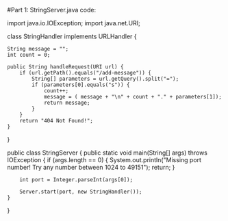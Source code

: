 #Part 1:
StringServer.java code:

import java.io.IOException;
import java.net.URI;

class StringHandler implements URLHandler {

    String message = "";
    int count = 0;
    
    public String handleRequest(URI url) {
        if (url.getPath().equals("/add-message")) {
            String[] parameters = url.getQuery().split("=");
            if (parameters[0].equals("s")) {
                count++;
                message = ( message + "\n" + count + "." + parameters[1]);
                return message;
            }
        }
        return "404 Not Found!";
    }
}

public class StringServer {
    public static void main(String[] args) throws IOException {
        if (args.length == 0) {
            System.out.println("Missing port number! Try any number between 1024 to 49151");
            return;
        }

        int port = Integer.parseInt(args[0]);

        Server.start(port, new StringHandler());
    }
}
